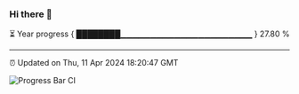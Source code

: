 ### Hi there 👋

⏳ Year progress { ████████▁▁▁▁▁▁▁▁▁▁▁▁▁▁▁▁▁▁▁▁▁▁ } 27.80 %

---

⏰ Updated on Thu, 11 Apr 2024 18:20:47 GMT

![Progress Bar CI](https://github.com/ZhaoGui/ZhaoGui/workflows/Progress%20Bar%20CI/badge.svg)
